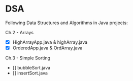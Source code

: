 # DSA
Following Data Structures and Algorithms in Java projects:


Ch.2 - Arrays
  - [x] HighArrayApp.java & highArray.java
  - [x] OrderedApp.java & OrdArray.java

Ch.3 - Simple Sorting
  - [] bubbleSort.java
  - [] insertSort.java
